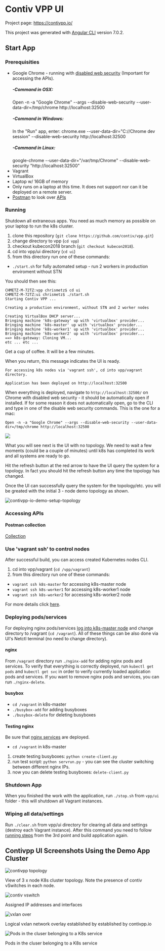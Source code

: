 # Contiv VPP UI

Project page: https://contivpp.io/

This project was generated with [Angular CLI](https://github.com/angular/angular-cli) version 7.0.2.

## Start App

### Prerequisities

- Google Chrome - running with [disabled web security](https://stackoverflow.com/questions/3102819/disable-same-origin-policy-in-chrome) (Important for accessing the APIs).
    ##### -Command in OSX:
    Open -n -a "Google Chrome" --args --disable-web-security --user-data-dir=/tmp/chrome http://localhost:32500
    ##### -Command in Windows:
    In the "Run" app, enter: chrome.exe --user-data-dir="C://Chrome dev session" --disable-web-security http://localhost:32500
    ##### -Command in Linux:
    google-chrome --user-data-dir="/var/tmp/Chrome" --disable-web-security "http://localhost:32500"
- Vagrant
- VirtualBox
- Laptop w/ 16GB of memory
- Only runs on a laptop at this time. It does not support nor can it be deployed on a remote server.
- [Postman](https://www.getpostman.com/) to look over [APIs](https://github.com/ligato/vpp-agent/tree/dev/plugins/restv2)

### Running

Shutdown all extraneous apps. You need as much memory as possible on your laptop to run the k8s cluster.

1. clone this repository (`git clone https://github.com/contiv/vpp.git`)
2. change directory to vpp (`cd vpp`)
3. checkout kubecon2018 branch (`git checkout kubecon2018`). 
4. cd into vpp/ui directory (`cd ui`)
5. from this directory run one of these commands:
- `./start.sh` for fully automated setup - run 2 workers in production enviroment without STN

You should then see this:

	CHMETZ-M-72TZ:vpp chrismetz$ cd ui
	CHMETZ-M-72TZ:ui chrismetz$ ./start.sh
	Starting Contiv VPP ...

	Creating a production environment, without STN and 2 worker nodes

	Creating VirtualBox DHCP server...
	Bringing machine 'k8s-gateway' up with 'virtualbox' provider...
	Bringing machine 'k8s-master' up with 'virtualbox' provider...
	Bringing machine 'k8s-worker1' up with 'virtualbox' provider...
	Bringing machine 'k8s-worker2' up with 'virtualbox' provider...
	==> k8s-gateway: Cloning VM...
	etc ... etc ...

Get a cup of coffee. It will be a few minutes. 

When you return, this message indicates the UI is ready.

	For accessing k8s nodes via 'vagrant ssh', cd into vpp/vagrant directory.

	Application has been deployed on http://localhost:32500 

When everything is deployed, navigate to `http://localhost:32500/` on Chrome with disabled web security - it should be automatically open if installed. If for some reason it does not automatically open, go to the CLI and type in one of the disable web security commands. This is the one for a mac:

	Open -n -a "Google Chrome" --args --disable-web-security --user-data-dir=/tmp/chrome http://localhost:32500

![](img/contivpp-io-v2-blank-screen.png)

What you will see next is the UI with no topology. We need to wait a few moments (could be a couple of minutes) until k8s has completed its work and all systems are ready to go. 

Hit the refresh button at the red arrow to have the UI query the system for a topology. In fact you should hit the refresh button any time the topology has changed.

Once the UI can successfully query the system for the topology/etc. you will be greated with the initial 3 - node demo topology as shown.

![contivpp-io-demo-setup-topology](img/contivpp-io-v2-demo-ready.png)


### Accessing APIs

#### Postman collection
[Collection](./data/ContivVPP.postman_collection.json)

### Use 'vagrant ssh' to control nodes
After successful build, you can access created Kubernetes nodes CLI.

1. cd into vpp/vagrant (`cd /vpp/vagrant`)
2. from this directory run one of these commands:
- `vagrant ssh k8s-master` for accessing k8s-master node
- `vagrant ssh k8s-worker1` for accessing k8s-worker1 node
- `vagrant ssh k8s-worker2` for accessing k8s-worker2 node

For more details click [here](https://github.com/contiv/vpp/tree/kubecon2018/vagrant).

### Deploying pods/services

For deploying nginx pods/services [log into k8s-master node](#use-vagrant-ssh-to-control-nodes) and change directory to /vagrant (`cd /vagrant`).
All of these things can be also done via UI's Netctl terminal (no need to change directory).

#### nginx
From `/vagrant` directory run `./nginx-add` for adding nginx pods and services. To verify that everything is correctly deployed, run `kubectl get pods` and `kubectl get svc` in order to verify currently loaded application pods and services. If you want to remove nginx pods and services, you can run `./nginx-delete`.

#### busybox
- `cd /vagrant` in k8s-master
- `./busybox-add` for adding busyboxes
- `./busybox-delete` for deleting busyboxes

#### Testing nginx
Be sure that [nginx services](#nginx) are deployed.

- `cd /vagrant` in k8s-master

1. create testing busyboxes: `python create-client.py`
2. run test script: `python servrun.py` - you can see the cluster switching between different nginx IPs.
3. now you can delete testing busyboxes: `delete-client.py`

### Shutdown App
When you finished the work with the application, run `./stop.sh` from `vpp/ui` folder - this will shutdown all Vagrant instances.

### Wiping all data/settings

Run `./clear.sh` from vpp/ui directory for clearing all data and settings (destroy each Vagrant instance). After this command you need to follow [running steps](#running) from the 3rd point and build application again.

## Contivpp UI Screenshots Using the Demo App Cluster


![contivpp topology](img/contivvp-io-v2-topo.png)

View of 3 x node K8s cluster topology. Note the presence of contiv vSwitches in each node.




![contiv vswitch](img/contivpp-io-v2-dblclk.png)

Assigned IP addresses and interfaces



![vxlan over](img/contivpp-io-vxlan-overlay.png)

Logical vxlan network overlay established by established by contivpp.io


![Pods in the cluser belonging to a K8s service](img/contivpp-io-service-nginx.png)

Pods in the cluser belonging to a K8s service


